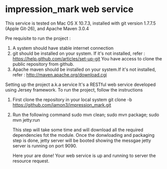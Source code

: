 impression_mark web service
===========================

This service is tested on Mac OS X 10.7.3, installed with git version 1.7.7.5 (Apple Git-26), and Apache Maven 3.0.4

Pre requisite to run the project :
1) A system should have stable internet connection
2) git should be installed on your system. If it's not installed, refer : https://help.github.com/articles/set-up-git
   You have access to clone the public repository from github.
3) Apache maven should be installed on your system.If it's not installed, refer : http://maven.apache.org/download.cgi

Setting up the project a.k.a service 
It's a RESTful web service developed using Jersey framework. To run the project, follow the instructions

  1) First clone the repository in your local system
     git clone -b https://github.com/iamon3/impression_mark.git
   
  2) Run the following command
     sudo mvn clean; sudo mvn package; sudo mvn jetty:run
     
     This step will take some time and will download all the required dependencies fot the module. Once the donwloading 
     and packaging step is done, jetty server will be booted showing the messgae jetty server is running on port 9090.
     
     Here your are done! Your web service is up and running to server the resource request.
